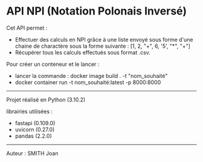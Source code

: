 # API NPI (Notation Polonais Inversé)

Cet API permet :
- Effectuer des calculs en NPI grâce à une liste envoyé sous forme d'une chaine de charactère sous la forme suivante : [1, 2, "+", 6, '5', "*", "+"]
- Récupérer tous les calculs effectués sous format .csv.

Pour créer un conteneur et le lancer :
- lancer la commande : docker image build . -t "nom_souhaité"
- docker container run -t nom_souhaité:latest -p 8000:8000

__________

Projet réalisé en Python (3.10.2)

librairies utilisées :
- fastapi (0.109.0)
- uvicorn (0.27.0)
- pandas (2.2.0)

__________

Auteur :
SMITH Joan